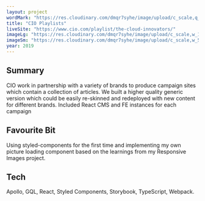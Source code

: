 ```yaml
---
layout: project
wordMark: "https://res.cloudinary.com/dmqr7syhe/image/upload/c_scale,q_100,w_400/v1576755293/jackhkmatthews.com/icons/cio-playlists-icon_zkqgsz.svg"
title: "CIO Playlists"
liveSite: "https://www.cio.com/playlist/the-cloud-innovators/"
imageLg: "https://res.cloudinary.com/dmqr7syhe/image/upload/c_scale,w_1000/v1576755416/jackhkmatthews.com/images/cio-playlists_z7gril.png"
imageSm: "https://res.cloudinary.com/dmqr7syhe/image/upload/c_scale,w_500/v1576755416/jackhkmatthews.com/images/cio-playlists_z7gril.png"
year: 2019
---
```


## Summary

CIO work in partnership with a variety of brands to produce campaign sites which contain a collection of articles. We built a higher quality generic version which could be easily re-skinned and redeployed with new content for different brands. Included React CMS and FE instances for each campaign

## Favourite Bit

Using styled-components for the first time and implementing my own picture loading component based on the learnings from my Responsive Images project.

## Tech

Apollo, GQL, React, Styled Components, Storybook, TypeScript, Webpack.
